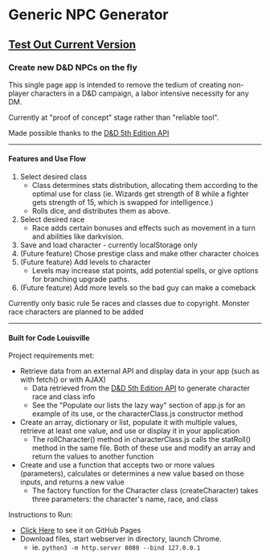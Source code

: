 # Generic NPC Generator

## [Test Out Current Version](https://mkrell23.github.io/NpcGen/)

### Create new D&D NPCs on the fly

This single page app is intended to remove the tedium of creating non-player characters in a D&D campaign, a labor intensive necessity for any DM.

Currently at "proof of concept" stage rather than "reliable tool".

Made possible thanks to the [D&D 5th Edition API](https://www.dnd5eapi.co/)

---

#### Features and Use Flow

1. Select desired class
    * Class determines stats distribution, allocating them according to the optimal use for class (ie. Wizards get strength of 8 while a fighter gets strength of 15, which is swapped for intelligence.)
    * Rolls dice, and distributes them as above.
2. Select desired race
    * Race adds certain bonuses and effects such as movement in a turn and abilities like darkvision.
3. Save and load character - currently localStorage only
4. (Future feature) Chose prestige class and make other character choices
5. (Future feature) Add levels to character
    * Levels may increase stat points, add potential spells, or give options for branching upgrade paths. 
6. (Future feature) Add more levels so the bad guy can make a comeback

Currently only basic rule 5e races and classes due to copyright. Monster race characters are planned to be added

---

#### Built for Code Louisville
Project requirements met:

* Retrieve data from an external API and display data in your app (such as with fetch() or with AJAX)
    * Data retrieved from the [D&D 5th Edition API](https://www.dnd5eapi.co/) to generate character race and class info
    * See the "Populate our lists the lazy way" section of app.js for an example of its use, or the characterClass.js constructor method
* Create an array, dictionary or list, populate it with multiple values, retrieve at least one value, and use or display it in your application
    * The rollCharacter() method in characterClass.js calls the statRoll() method in the same file. Both of these use and modify an array and return the values to another function
* Create and use a function that accepts two or more values (parameters), calculates or determines a new value based on those inputs, and returns a new value
    * The factory function for the Character class (createCharacter) takes three parameters: the character's name, race, and class

Instructions to Run:
* [Click Here](https://mkrell23.github.io/NpcGen/) to see it on GitHub Pages
* Download files, start webserver in directory, launch Chrome.
    * ie. `python3 -m http.server 8080 --bind 127.0.0.1`
